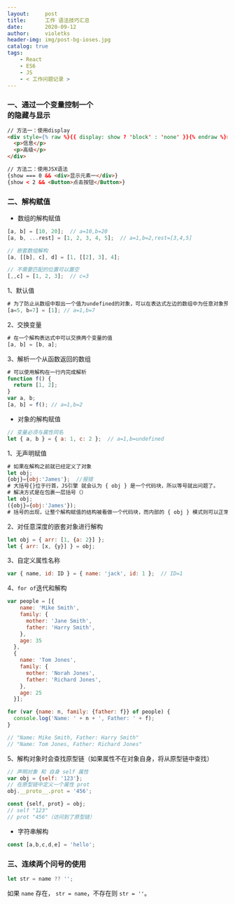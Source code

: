 ```yaml
---
layout:     post
title:      工作 语法技巧汇总
date:       2020-09-12
author:     violetks
header-img: img/post-bg-ioses.jpg
catalog: true
tags:
    - React
    - ES6
    - JS
    - < 工作问题记录 >
---
```


### 一、通过一个变量控制一个<div>的隐藏与显示

```html
// 方法一：使用display
<div style={% raw %}{{ display: show ? 'block' : 'none' }}{% endraw %}>
  <p>信息</p>
  <p>高级</p>
</div>

// 方法二：使用JSX语法
{show === 0 && <div>显示元素一</div>}
{show < 2 && <Button>点击按钮</Button>}
```

### 二、解构赋值

- 数组的解构赋值

```javascript
[a, b] = [10, 20];  // a=10,b=20
[a, b, ...rest] = [1, 2, 3, 4, 5];  // a=1,b=2,rest=[3,4,5]

// 嵌套数组解构
[a, [[b], c], d] = [1, [[2], 3], 4];

// 不需要匹配的位置可以置空
[,,c] = [1, 2, 3];  // c=3
```

1、默认值<br>

```javascript
# 为了防止从数组中取出一个值为undefined的对象，可以在表达式左边的数组中为任意对象预设默认值
[a=5, b=7] = [1]; // a=1,b=7
```

2、交换变量<br>

```javascript
# 在一个解构表达式中可以交换两个变量的值
[a, b] = [b, a];
```

3、解析一个从函数返回的数组<br>

```javascript
# 可以使用解构在一行内完成解析
function f() {
  return [1, 2];
}
var a, b; 
[a, b] = f(); // a=1,b=2
```

- 对象的解构赋值

```javascript
// 变量必须与属性同名
let { a, b } = { a: 1, c: 2 };  // a=1,b=undefined
```

1、无声明赋值<br>

```javascript
# 如果在解构之前就已经定义了对象
let obj;
{obj}={obj:'James'};  //报错
# 大括号{}位于行首，JS引擎 就会认为 { obj } 是一个代码块，所以等号就出问题了。
# 解决方式是在包裹一层括号（）
let obj;
({obj}={obj:'James'});
# 括号的出现，让整个解构赋值的结构被看做一个代码块，而内部的 { obj } 模式则可以正常匹配到。
```

2、对任意深度的嵌套对象进行解构<br>

```javascript
let obj = { arr: [1, {a: 2}] };
let { arr: [x, {y}] } = obj;
```

3、自定义属性名称<br>

```javascript
var { name, id: ID } = { name: 'jack', id: 1 };  // ID=1
```

4、`for of`迭代和解构<br>

```javascript
var people = [{
    name: 'Mike Smith',
    family: {
      mother: 'Jane Smith',
      father: 'Harry Smith',
    },
    age: 35
  },
  {
    name: 'Tom Jones',
    family: {
      mother: 'Norah Jones',
      father: 'Richard Jones',
    },
    age: 25
  }];

for (var {name: n, family: {father: f}} of people) {
  console.log('Name: ' + n + ', Father: ' + f);
}

// "Name: Mike Smith, Father: Harry Smith"
// "Name: Tom Jones, Father: Richard Jones"
```

5、解构对象时会查找原型链（如果属性不在对象自身，将从原型链中查找）<br>

```javascript
// 声明对象 和 自身 self 属性
var obj = {self: '123'};
// 在原型链中定义一个属性 prot
obj.__proto__.prot = '456';

const {self, prot} = obj;
// self "123"
// prot "456"（访问到了原型链）
```

- 字符串解构

```javascript
const [a,b,c,d,e] = 'hello';
```

### 三、连续两个问号的使用

```javascript
let str = name ?? '';
```

如果 `name` 存在， `str = name`，不存在则 `str = ''`。<br>